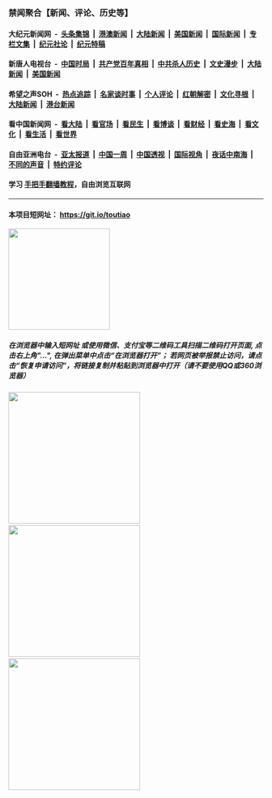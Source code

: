 ### 禁闻聚合【新闻、评论、历史等】

#### 大纪元新闻网 &nbsp;-&nbsp; [头条集锦](indexes/E头条集锦.md?t=02261331) &nbsp;|&nbsp; [港澳新闻](indexes/E港澳新闻.md?t=02261331)  &nbsp;|&nbsp; [大陆新闻](indexes/E大陆新闻.md?t=02261331) &nbsp;|&nbsp; [美国新闻](indexes/E美国新闻.md?t=02261331) &nbsp;|&nbsp; [国际新闻](indexes/E国际新闻.md?t=02261331) &nbsp;|&nbsp; [专栏文集](indexes/E专栏文集.md?t=02261331) &nbsp;|&nbsp; [纪元社论](indexes/E纪元社论.md?t=02261331) &nbsp;|&nbsp; [纪元特稿](indexes/E纪元特稿.md?t=02261331) 

#### 新唐人电视台 &nbsp;-&nbsp; [中国时局](indexes/N中国时局.md?t=02261331) &nbsp;|&nbsp; [共产党百年真相](indexes/N共产党百年真相.md?t=02261331) &nbsp;|&nbsp; [中共杀人历史](indexes/N中共杀人历史.md?t=02261331) &nbsp;|&nbsp; [文史漫步](indexes/N文史漫步.md?t=02261331) &nbsp;|&nbsp; [大陆新闻](indexes/N大陆新闻.md?t=02261331) &nbsp;|&nbsp; [美国新闻](indexes/N美国新闻.md?t=02261331)

#### 希望之声SOH &nbsp;-&nbsp; [热点追踪](indexes/H热点追踪.md?t=02261331) &nbsp;|&nbsp; [名家谈时事](indexes/H名家谈时事.md?t=02261331) &nbsp;|&nbsp; [个人评论](indexes/H个人评论.md?t=02261331)  &nbsp;|&nbsp; [红朝解密](indexes/H红朝解密.md?t=02261331) &nbsp;|&nbsp; [文化寻根](indexes/H文化寻根.md?t=02261331) &nbsp;|&nbsp; [大陆新闻](indexes/H大陆新闻.md?t=02261331) &nbsp;|&nbsp; [港台新闻](indexes/H港台新闻.md?t=02261331)

#### 看中国新闻网 &nbsp;-&nbsp; [看大陆](indexes/S看大陆.md?t=02261331) &nbsp;|&nbsp; [看官场](indexes/S看官场.md?t=02261331) &nbsp;|&nbsp; [看民生](indexes/S看民生.md?t=02261331)  &nbsp;|&nbsp; [看博谈](indexes/S看博谈.md?t=02261331) &nbsp;|&nbsp; [看财经](indexes/S看财经.md?t=02261331) &nbsp;|&nbsp; [看史海](indexes/S看史海.md?t=02261331) &nbsp;|&nbsp; [看文化](indexes/S看文化.md?t=02261331) &nbsp;|&nbsp; [看生活](indexes/S看生活.md?t=02261331) &nbsp;|&nbsp; [看世界](indexes/S看世界.md?t=02261331)

#### 自由亚洲电台 &nbsp;-&nbsp; [亚太报道](indexes/R亚太报道.md?t=02261331) &nbsp;|&nbsp; [中国一周](indexes/R中国一周.md?t=02261331) &nbsp;|&nbsp; [中国透视](indexes/R中国透视.md?t=02261331)  &nbsp;|&nbsp; [国际视角](indexes/R国际视角.md?t=02261331) &nbsp;|&nbsp; [夜话中南海](indexes/R夜话中南海.md?t=02261331) &nbsp;|&nbsp; [不同的声音](indexes/R不同的声音.md?t=02261331) &nbsp;|&nbsp; [特约评论](indexes/R特约评论.md?t=02261331)

#### 学习 [手把手翻墙教程](https://github.com/gfw-breaker/guides/wiki)，自由浏览互联网

----

#### 本项目短网址： https://git.io/toutiao
<img src="https://raw.githubusercontent.com/gfw-breaker/banned-news/master/scripts/img/qr.png" width="200px"/>  

##### 在浏览器中输入短网址 或使用微信、支付宝等二维码工具扫描二维码打开页面, 点击右上角"...", 在弹出菜单中点击“在浏览器打开”； 若网页被举报禁止访问，请点击“恢复申请访问”，将链接复制并粘贴到浏览器中打开（请不要使用QQ或360浏览器）

<img src="https://raw.githubusercontent.com/gfw-breaker/banned-news/master/scripts/img/1.png" width="260px"/> &nbsp; <img src="https://raw.githubusercontent.com/gfw-breaker/banned-news/master/scripts/img/2.png" width="260px"/> &nbsp; <img src="https://raw.githubusercontent.com/gfw-breaker/banned-news/master/scripts/img/3.png" width="260px"/>
